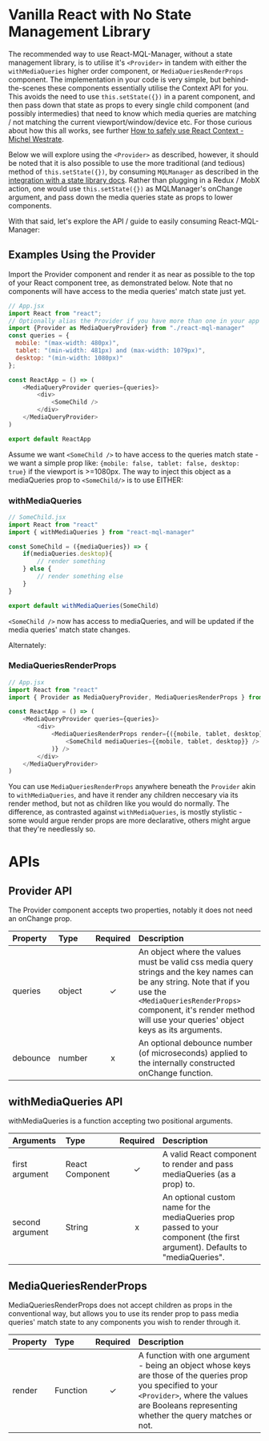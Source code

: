 # Vanilla React with No State Management Library

The recommended way to use React-MQL-Manager, without a state management library, is to utilise it's `<Provider>` in tandem
with either the `withMediaQueries` higher order component, or `MediaQueriesRenderProps` component. The implementation in your code is very simple, but behind-the-scenes these components essentially utilise the Context API for you. This avoids the need to use `this.setState({})` in a parent component, and then pass down that state as props to every single child component (and possibly intermedies) that need to know which media queries are matching / not matching the current viewport/window/device etc. For those curious about how this all works, see further [How to safely use React Context - Michel Westrate](https://medium.com/@mweststrate/how-to-safely-use-react-context-b7e343eff076).

Below we will explore using the `<Provider>` as described, however, it should be noted that it is also possible to use the more traditional (and tedious) method of `this.setState({})`, by consuming `MQLManager` as described in the [integration with a state library docs](https://github.com/AWebOfBrown/React-MQL-Manager/blob/master/documentation/mobXAndRedux.md). Rather than plugging in a Redux / MobX action, one would use `this.setState({})` as MQLManager's onChange argument, and pass down the media queries state as props to lower components. 

With that said, let's explore the API / guide to easily consuming React-MQL-Manager:

## Examples Using the Provider
Import the Provider component and render it as near as possible to the top of your React component tree, as demonstrated below. Note that no components will have access to the media queries' match state just yet.

```javascript
// App.jsx
import React from "react";
// Optionally alias the Provider if you have more than one in your app
import {Provider as MediaQueryProvider} from "./react-mql-manager"
const queries = {
  mobile: "(max-width: 480px)",
  tablet: "(min-width: 481px) and (max-width: 1079px)",
  desktop: "(min-width: 1080px)"
};

const ReactApp = () => (
    <MediaQueryProvider queries={queries}>
        <div>
            <SomeChild />
        </div>
    </MediaQueryProvider>
)

export default ReactApp
```

Assume we want `<SomeChild />` to have access to the queries match state - we want a simple prop like: 
`{mobile: false, tablet: false, desktop: true}` if the viewport is >=1080px. The way to inject this object as a mediaQueries prop to `<SomeChild/>` is to use EITHER:

### withMediaQueries
```javascript
// SomeChild.jsx
import React from "react"
import { withMediaQueries } from "react-mql-manager"

const SomeChild = ({mediaQueries}) => {
    if(mediaQueries.desktop){
        // render something
    } else {
        // render something else
    }
}

export default withMediaQueries(SomeChild)
```

`<SomeChild />` now has access to mediaQueries, and will be updated if the media queries' match state changes.

Alternately:

### MediaQueriesRenderProps 
```javascript
// App.jsx
import React from "react"
import { Provider as MediaQueryProvider, MediaQueriesRenderProps } from "react-mql-manager"

const ReactApp = () => (
    <MediaQueryProvider queries={queries}>
        <div>
            <MediaQueriesRenderProps render={({mobile, tablet, desktop}) => (
                <SomeChild mediaQueries={{mobile, tablet, desktop}} />
            )} />
        </div>
    </MediaQueryProvider>
)
```
You can use `MediaQueriesRenderProps` anywhere beneath the `Provider` akin to `withMediaQueries`, and have it render any children neccesary via its render method, but not as children like you would do normally. The difference, as contrasted against `withMediaQueries`, is mostly stylistic - some would argue render props are more declarative, others might argue that they're needlessly so. 

# APIs
## Provider API
The Provider component accepts two properties, notably it does not need an onChange prop.

| Property | Type | Required | Description |
|:---|:---|:---:|:---|
| queries | object | ✓ | An object where the values must be valid css media query strings and the key names can be any string. Note that if you use the `<MediaQueriesRenderProps>` component, it's render method will use your queries' object keys as its arguments. |
| debounce | number | x | An optional debounce number (of microseconds) applied to the internally constructed onChange function. | 

## withMediaQueries API
withMediaQueries is a function accepting two positional arguments.

| Arguments | Type | Required | Description |
|:---|:---|:---:|:---|
| first argument | React Component | ✓ | A valid React component to render and pass mediaQueries (as a prop) to. |
| second argument | String | x | An optional custom name for the mediaQueries prop passed to your component (the first argument). Defaults to "mediaQueries". | 

## MediaQueriesRenderProps
MediaQueriesRenderProps does not accept children as props in the conventional way, but allows you to use its render prop to pass media queries' match state to any components you wish to render through it.  

| Property | Type | Required | Description |
|:---|:---|:---:|:---|
| render | Function | ✓ | A function with one argument - being an object whose keys are those of the queries prop you specified to your `<Provider>`, where the values are Booleans representing whether the query matches or not. 